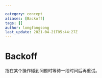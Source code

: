 ```yaml
---

category: concept
aliases: [Backoff]
tags: []
author: longfangsong
last_update: 2021-04-21T05:44:27Z
---
```


# Backoff

指在某个操作碰到问题时等待一段时间后再重试。
